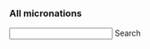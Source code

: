 <section>
  <h3>All micronations</h3>
  <form>
    <div class="mdl-textfield mdl-js-textfield mdl-textfield--floating-label">
      <input class="mdl-textfield__input" maxlength="30" type="text" id="search_input">
      <label class="mdl-textfield__label" for="sample3">Search</label>
    </div>
  </form>
</section>

<section id="list">
  <ul id="list__ul" class="list-micronations mdl-list">

  </ul>
</section>
